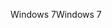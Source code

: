 <span data-ttu-id="d0d79-101">Windows 7</span><span class="sxs-lookup"><span data-stu-id="d0d79-101">Windows 7</span></span>